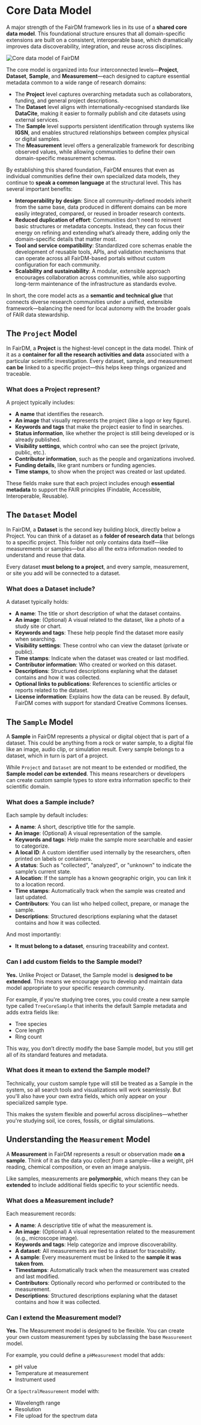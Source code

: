 # Core Data Model

A major strength of the FairDM framework lies in its use of a **shared core data model**. This foundational structure ensures that all domain-specific extensions are built on a consistent, interoperable base, which dramatically improves data discoverability, integration, and reuse across disciplines.

![Core data model of FairDM](/_static/core_data_model.png)

The core model is organized into four interconnected levels—**Project**, **Dataset**, **Sample**, and **Measurement**—each designed to capture essential metadata common to a wide range of research domains:

- The **Project** level captures overarching metadata such as collaborators, funding, and general project descriptions.
- The **Dataset** level aligns with internationally-recognised standards like **DataCite**, making it easier to formally publish and cite datasets using external services.
- The **Sample** level supports persistent identification through systems like **IGSN**, and enables structured relationships between complex physical or digital samples.
- The **Measurement** level offers a generalizable framework for describing observed values, while allowing communities to define their own domain-specific measurement schemas.

By establishing this shared foundation, FairDM ensures that even as individual communities define their own specialized data models, they continue to **speak a common language** at the structural level. This has several important benefits:

- **Interoperability by design**: Since all community-defined models inherit from the same base, data produced in different domains can be more easily integrated, compared, or reused in broader research contexts.
- **Reduced duplication of effort**: Communities don't need to reinvent basic structures or metadata concepts. Instead, they can focus their energy on refining and extending what’s already there, adding only the domain-specific details that matter most.
- **Tool and service compatibility**: Standardized core schemas enable the development of reusable tools, APIs, and validation mechanisms that can operate across all FairDM-based portals without custom configuration for each community.
- **Scalability and sustainability**: A modular, extensible approach encourages collaboration across communities, while also supporting long-term maintenance of the infrastructure as standards evolve.

In short, the core model acts as a **semantic and technical glue** that connects diverse research communities under a unified, extensible framework—balancing the need for local autonomy with the broader goals of FAIR data stewardship.

## The `Project` Model

In FairDM, a **Project** is the highest-level concept in the data model. Think of it as a **container for all the research activities and data** associated with a particular scientific investigation. Every dataset, sample, and measurement **can be** linked to a specific project—this helps keep things organized and traceable.

### What does a Project represent?

A project typically includes:

- **A name** that identifies the research.
- **An image** that visually represents the project (like a logo or key figure).
- **Keywords and tags** that make the project easier to find in searches.
- **Status information**, like whether the project is still being developed or is already published.
- **Visibility settings**, which control who can see the project (private, public, etc.).
- **Contributor information**, such as the people and organizations involved.
- **Funding details**, like grant numbers or funding agencies.
- **Time stamps**, to show when the project was created or last updated.

These fields make sure that each project includes enough **essential metadata** to support the FAIR principles (Findable, Accessible, Interoperable, Reusable).

## The `Dataset` Model

In FairDM, a **Dataset** is the second key building block, directly below a Project. You can think of a dataset as a **folder of research data** that belongs to a specific project. This folder not only contains data itself—like measurements or samples—but also all the extra information needed to understand and reuse that data.

Every dataset **must belong to a project**, and every sample, measurement, or site you add will be connected to a dataset.

### What does a Dataset include?

A dataset typically holds:

- **A name**: The title or short description of what the dataset contains.
- **An image**: (Optional) A visual related to the dataset, like a photo of a study site or chart.
- **Keywords and tags**: These help people find the dataset more easily when searching.
- **Visibility settings**: These control who can view the dataset (private or public).
- **Time stamps**: Indicate when the dataset was created or last modified.
- **Contributor information**: Who created or worked on this dataset.
- **Descriptions**: Structured descriptions explaning what the dataset contains and how it was collected.
- **Optional links to publications**: References to scientific articles or reports related to the dataset.
- **License information**: Explains how the data can be reused. By default, FairDM comes with support for standard Creative Commons licenses.

## The `Sample` Model

A **Sample** in FairDM represents a physical or digital object that is part of a dataset. This could be anything from a rock or water sample, to a digital file like an image, audio clip, or simulation result. Every sample belongs to a dataset, which in turn is part of a project.

While `Project` and `Dataset` are not meant to be extended or modified, the **Sample model *can* be extended**. This means researchers or developers can create custom sample types to store extra information specific to their scientific domain.

### What does a Sample include?

Each sample by default includes:

- **A name**: A short, descriptive title for the sample.
- **An image**: (Optional) A visual representation of the sample.
- **Keywords and tags**: Help make the sample more searchable and easier to categorize.
- **A local ID**: A custom identifier used internally by the researchers, often printed on labels or containers.
- **A status**: Such as "collected", "analyzed", or "unknown" to indicate the sample’s current state.
- **A location**: If the sample has a known geographic origin, you can link it to a location record.
- **Time stamps**: Automatically track when the sample was created and last updated.
- **Contributors**: You can list who helped collect, prepare, or manage the sample.
- **Descriptions**: Structured descriptions explaning what the dataset contains and how it was collected.

And most importantly:

- **It must belong to a dataset**, ensuring traceability and context.

### Can I add custom fields to the Sample model?

**Yes.** Unlike Project or Dataset, the Sample model is **designed to be extended**. This means we encourage you to develop and maintain data model appropriate to your specific research community.

For example, if you're studying tree cores, you could create a new sample type called `TreeCoreSample` that inherits the default Sample metadata and adds extra fields like:

- Tree species
- Core length
- Ring count

This way, you don’t directly modify the base Sample model, but you still get all of its standard features and metadata.

### What does it mean to extend the Sample model?

Technically, your custom sample type will still be treated as a Sample in the system, so all search tools and visualizations will work seamlessly. But you'll also have your own extra fields, which only appear on your specialized sample type.

This makes the system flexible and powerful across disciplines—whether you're studying soil, ice cores, fossils, or digital simulations.

## Understanding the `Measurement` Model

A **Measurement** in FairDM represents a result or observation made **on a sample**. Think of it as the data you collect *from* a sample—like a weight, pH reading, chemical composition, or even an image analysis.

Like samples, measurements are **polymorphic**, which means they can be **extended** to include additional fields specific to your scientific needs.

### What does a Measurement include?

Each measurement records:

- **A name**: A descriptive title of what the measurement is.
- **An image**: (Optional) A visual representation related to the measurement (e.g., microscope image).
- **Keywords and tags**: Help categorize and improve discoverability.
- **A dataset**: All measurements are tied to a dataset for traceability.
- **A sample**: Every measurement must be linked to the **sample it was taken from**.
- **Timestamps**: Automatically track when the measurement was created and last modified.
- **Contributors**: Optionally record who performed or contributed to the measurement.
- **Descriptions**: Structured descriptions explaning what the dataset contains and how it was collected.

### Can I extend the Measurement model?

**Yes.** The Measurement model is designed to be flexible. You can create your own custom measurement types by subclassing the base `Measurement` model.

For example, you could define a `pHMeasurement` model that adds:

- pH value
- Temperature at measurement
- Instrument used

Or a `SpectralMeasurement` model with:

- Wavelength range
- Resolution
- File upload for the spectrum data
